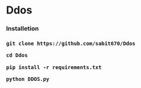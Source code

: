 # Ddos
<h3>Installetion<h3>

  
```
git clone https://github.com/sabit670/Ddos
```
```
cd Ddos
```

```
pip install -r requirements.txt
```


```
python DDOS.py
```
